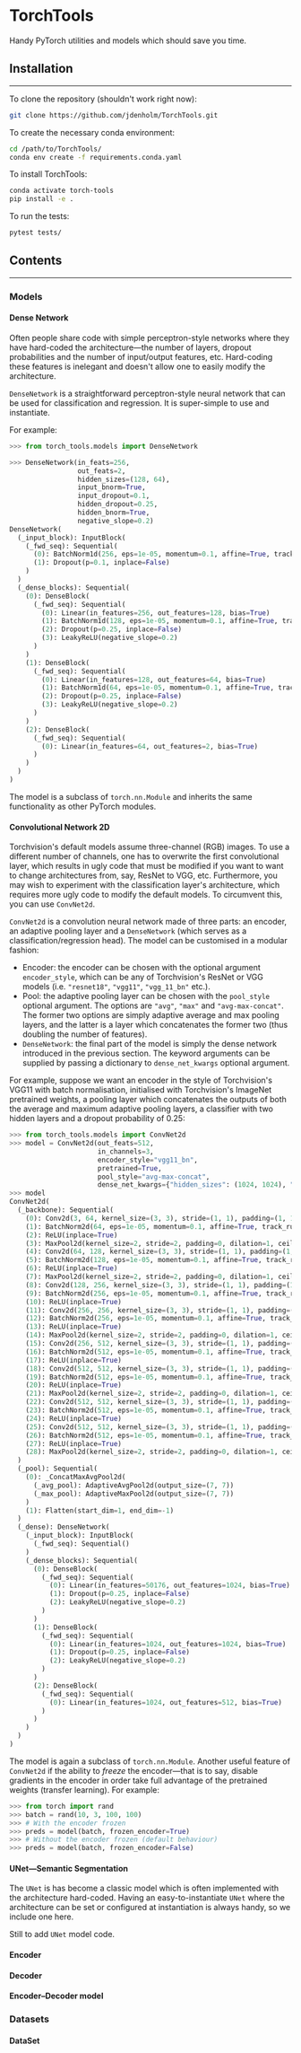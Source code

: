 # TorchTools
Handy PyTorch utilities and models which should save you time.


## Installation

---

To clone the repository (shouldn't work right now):
```bash
git clone https://github.com/jdenholm/TorchTools.git
```

To create the necessary conda environment:
```bash
cd /path/to/TorchTools/
conda env create -f requirements.conda.yaml
```

To install TorchTools:
```bash
conda activate torch-tools
pip install -e .
```

To run the tests:
```bash
pytest tests/
```


## Contents
---

### Models

#### Dense Network
Often people share code with simple perceptron-style networks where they have hard-coded the architecture—the number of layers, dropout probabilities and the number of input/output features, etc. Hard-coding these features is inelegant and doesn't allow one to easily modify the architecture.

`DenseNetwork` is a straightforward perceptron-style neural network that can be used for classification and regression. It is super-simple to use and instantiate.

For example:
```python
>>> from torch_tools.models import DenseNetwork

>>> DenseNetwork(in_feats=256,
                 out_feats=2,
                 hidden_sizes=(128, 64),
                 input_bnorm=True,
                 input_dropout=0.1,
                 hidden_dropout=0.25,
                 hidden_bnorm=True,
                 negative_slope=0.2)
DenseNetwork(
  (_input_block): InputBlock(
    (_fwd_seq): Sequential(
      (0): BatchNorm1d(256, eps=1e-05, momentum=0.1, affine=True, track_running_stats=True)
      (1): Dropout(p=0.1, inplace=False)
    )
  )
  (_dense_blocks): Sequential(
    (0): DenseBlock(
      (_fwd_seq): Sequential(
        (0): Linear(in_features=256, out_features=128, bias=True)
        (1): BatchNorm1d(128, eps=1e-05, momentum=0.1, affine=True, track_running_stats=True)
        (2): Dropout(p=0.25, inplace=False)
        (3): LeakyReLU(negative_slope=0.2)
      )
    )
    (1): DenseBlock(
      (_fwd_seq): Sequential(
        (0): Linear(in_features=128, out_features=64, bias=True)
        (1): BatchNorm1d(64, eps=1e-05, momentum=0.1, affine=True, track_running_stats=True)
        (2): Dropout(p=0.25, inplace=False)
        (3): LeakyReLU(negative_slope=0.2)
      )
    )
    (2): DenseBlock(
      (_fwd_seq): Sequential(
        (0): Linear(in_features=64, out_features=2, bias=True)
      )
    )
  )
)
```
The model is a subclass of `torch.nn.Module` and inherits the same functionality as other PyTorch modules.


#### Convolutional Network 2D


Torchvision's default models assume three-channel (RGB) images. To use a different number of channels, one has to overwrite the first convolutional layer, which results in ugly code that must be modified if you want to want to change architectures from, say, ResNet to VGG, etc. Furthermore, you may wish to experiment with the classification layer's architecture, which requires more ugly code to modify the default models. To circumvent this, you can use `ConvNet2d`.

`ConvNet2d` is a convolution neural network made of three parts: an encoder, an adaptive pooling layer and a `DenseNetwork` (which serves as a classification/regression head). The model can be customised in a modular fashion:

* Encoder: the encoder can be chosen with the optional argument `encoder_style`, which can be any of Torchvision's ResNet or VGG models (i.e. `"resnet18"`, `"vgg11"`, `"vgg_11_bn"` etc.).
* Pool: the adaptive pooling layer can be chosen with the `pool_style` optional argument. The options are `"avg"`, `"max"` and `"avg-max-concat"`. The former two options are simply adaptive average and max pooling layers, and the latter is a layer which concatenates the former two (thus doubling the number of features).
* `DenseNetwork`: the final part of the model is simply the dense network introduced in the previous section. The keyword arguments can be supplied by passing a dictionary to `dense_net_kwargs` optional argument.


For example, suppose we want an encoder in the style of Torchvision's VGG11 with batch normalisation, initialised with Torchvision's ImageNet pretrained weights, a pooling layer which concatenates the outputs of both the average and maximum adaptive pooling layers, a classifier with two hidden layers and a dropout probability of 0.25:

```python
>>> from torch_tools.models import ConvNet2d
>>> model = ConvNet2d(out_feats=512,
                      in_channels=3,
                      encoder_style="vgg11_bn",
                      pretrained=True,
                      pool_style="avg-max-concat",
                      dense_net_kwargs={"hidden_sizes": (1024, 1024), "hidden_dropout": 0.25})
>>> model
ConvNet2d(
  (_backbone): Sequential(
    (0): Conv2d(3, 64, kernel_size=(3, 3), stride=(1, 1), padding=(1, 1))
    (1): BatchNorm2d(64, eps=1e-05, momentum=0.1, affine=True, track_running_stats=True)
    (2): ReLU(inplace=True)
    (3): MaxPool2d(kernel_size=2, stride=2, padding=0, dilation=1, ceil_mode=False)
    (4): Conv2d(64, 128, kernel_size=(3, 3), stride=(1, 1), padding=(1, 1))
    (5): BatchNorm2d(128, eps=1e-05, momentum=0.1, affine=True, track_running_stats=True)
    (6): ReLU(inplace=True)
    (7): MaxPool2d(kernel_size=2, stride=2, padding=0, dilation=1, ceil_mode=False)
    (8): Conv2d(128, 256, kernel_size=(3, 3), stride=(1, 1), padding=(1, 1))
    (9): BatchNorm2d(256, eps=1e-05, momentum=0.1, affine=True, track_running_stats=True)
    (10): ReLU(inplace=True)
    (11): Conv2d(256, 256, kernel_size=(3, 3), stride=(1, 1), padding=(1, 1))
    (12): BatchNorm2d(256, eps=1e-05, momentum=0.1, affine=True, track_running_stats=True)
    (13): ReLU(inplace=True)
    (14): MaxPool2d(kernel_size=2, stride=2, padding=0, dilation=1, ceil_mode=False)
    (15): Conv2d(256, 512, kernel_size=(3, 3), stride=(1, 1), padding=(1, 1))
    (16): BatchNorm2d(512, eps=1e-05, momentum=0.1, affine=True, track_running_stats=True)
    (17): ReLU(inplace=True)
    (18): Conv2d(512, 512, kernel_size=(3, 3), stride=(1, 1), padding=(1, 1))
    (19): BatchNorm2d(512, eps=1e-05, momentum=0.1, affine=True, track_running_stats=True)
    (20): ReLU(inplace=True)
    (21): MaxPool2d(kernel_size=2, stride=2, padding=0, dilation=1, ceil_mode=False)
    (22): Conv2d(512, 512, kernel_size=(3, 3), stride=(1, 1), padding=(1, 1))
    (23): BatchNorm2d(512, eps=1e-05, momentum=0.1, affine=True, track_running_stats=True)
    (24): ReLU(inplace=True)
    (25): Conv2d(512, 512, kernel_size=(3, 3), stride=(1, 1), padding=(1, 1))
    (26): BatchNorm2d(512, eps=1e-05, momentum=0.1, affine=True, track_running_stats=True)
    (27): ReLU(inplace=True)
    (28): MaxPool2d(kernel_size=2, stride=2, padding=0, dilation=1, ceil_mode=False)
  )
  (_pool): Sequential(
    (0): _ConcatMaxAvgPool2d(
      (_avg_pool): AdaptiveAvgPool2d(output_size=(7, 7))
      (_max_pool): AdaptiveMaxPool2d(output_size=(7, 7))
    )
    (1): Flatten(start_dim=1, end_dim=-1)
  )
  (_dense): DenseNetwork(
    (_input_block): InputBlock(
      (_fwd_seq): Sequential()
    )
    (_dense_blocks): Sequential(
      (0): DenseBlock(
        (_fwd_seq): Sequential(
          (0): Linear(in_features=50176, out_features=1024, bias=True)
          (1): Dropout(p=0.25, inplace=False)
          (2): LeakyReLU(negative_slope=0.2)
        )
      )
      (1): DenseBlock(
        (_fwd_seq): Sequential(
          (0): Linear(in_features=1024, out_features=1024, bias=True)
          (1): Dropout(p=0.25, inplace=False)
          (2): LeakyReLU(negative_slope=0.2)
        )
      )
      (2): DenseBlock(
        (_fwd_seq): Sequential(
          (0): Linear(in_features=1024, out_features=512, bias=True)
        )
      )
    )
  )
)
```
The model is again a subclass of `torch.nn.Module`. Another useful feature of
`ConvNet2d` if the ability to _freeze_ the encoder—that is to say, disable gradients in the encoder in order take full advantage of the pretrained weights (transfer learning). For example:
```python
>>> from torch import rand
>>> batch = rand(10, 3, 100, 100)
>>> # With the encoder frozen
>>> preds = model(batch, frozen_encoder=True)
>>> # Without the encoder frozen (default behaviour)
>>> preds = model(batch, frozen_encoder=False)
```

#### UNet—Semantic Segmentation
The `UNet` is has become a classic model which is often implemented with the architecture hard-coded. Having an easy-to-instantiate `UNet` where the architecture can be set or configured at instantiation is always handy, so we include one here.

Still to add `UNet` model code.

#### Encoder


#### Decoder


#### Encoder–Decoder model


### Datasets

#### DataSet